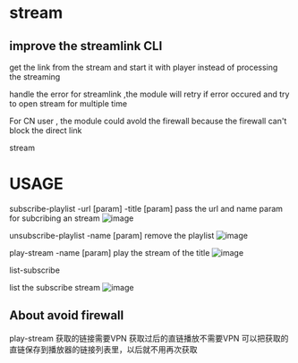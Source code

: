 # stream
## improve the streamlink CLI
get the link from the stream and start it with player instead of processing the streaming 

handle the error for streamlink ,the module will retry if error occured and try to open stream for multiple time 

For CN user , the module could avold the firewall because the firewall can't block the direct link 



stream
# USAGE 
subscribe-playlist -url [param] -title [param] 
pass  the url and name param for subcribing an stream 
![image](https://github.com/CN-CODEGOD/stream/assets/166476136/edaa1ea7-751b-4a68-ae60-55151f467966)

unsubscribe-playlist -name [param]
remove the playlist 
![image](https://github.com/CN-CODEGOD/stream/assets/166476136/b1dc3b31-41e5-426b-8eed-ddbf5d299660)

play-stream -name [param]
play the stream of the title
![image](https://github.com/CN-CODEGOD/stream/assets/166476136/c2fdc63e-147e-4024-9b9d-5e059e571d43)


list-subscribe  

list the subscribe stream 
![image](https://github.com/CN-CODEGOD/stream/assets/166476136/e489c96b-a12d-43f8-9e2e-3982d7d787c4)


## About avoid firewall 
 play-stream 获取的链接需要VPN 获取过后的直链播放不需要VPN 
 可以把获取的直链保存到播放器的链接列表里，以后就不用再次获取
